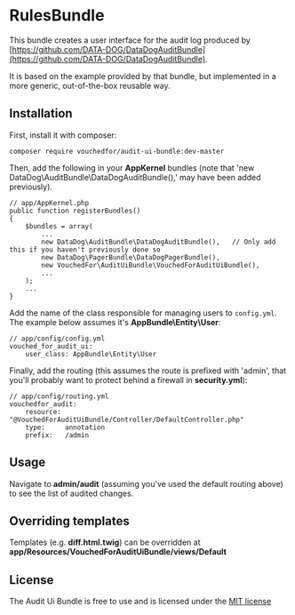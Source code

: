 # RulesBundle
This bundle creates a user interface for the audit log produced by [https://github.com/DATA-DOG/DataDogAuditBundle](https://github.com/DATA-DOG/DataDogAuditBundle).

It is based on the example provided by that bundle, but implemented in a more generic, out-of-the-box reusable way.

## Installation

First, install it with composer:

    composer require vouchedfor/audit-ui-bundle:dev-master

Then, add the following in your **AppKernel** bundles (note that 'new DataDog\AuditBundle\DataDogAuditBundle(),' may have been added previously).

    // app/AppKernel.php
    public function registerBundles()
    {
        $bundles = array(
            ...
            new DataDog\AuditBundle\DataDogAuditBundle(),	// Only add this if you haven't previously done so
            new DataDog\PagerBundle\DataDogPagerBundle(),
            new VouchedFor\AuditUiBundle\VouchedForAuditUiBundle(),
            ...
        );
        ...
    }

Add the name of the class responsible for managing users to `config.yml`. The example below assumes it's **AppBundle\Entity\User**:

    // app/config/config.yml
    vouched_for_audit_ui:
        user_class: AppBundle\Entity\User
        
Finally, add the routing (this assumes the route is prefixed with 'admin', that you'll probably want to protect behind a firewall in **security.yml**):

    // app/config/routing.yml
    vouchedfor_audit:
        resource: "@VouchedForAuditUiBundle/Controller/DefaultController.php"
        type:     annotation
        prefix:   /admin

## Usage

Navigate to **admin/audit** (assuming you've used the default routing above) to see the list of audited changes.

## Overriding templates
Templates (e.g. **diff.html.twig**) can be overridden at **app/Resources/VouchedForAuditUiBundle/views/Default**

## License

The Audit Ui Bundle is free to use and is licensed under the [MIT license](http://www.opensource.org/licenses/mit-license.php)